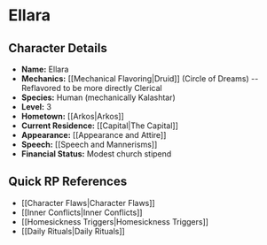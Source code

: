 # Ellara

## Character Details
- **Name:** Ellara
- **Mechanics:** [[Mechanical Flavoring|Druid]] (Circle of Dreams) -- Reflavored to be more directly Clerical
- **Species:**  Human (mechanically Kalashtar)
- **Level:** 3
- **Hometown:** [[Arkos|Arkos]]
- **Current Residence:** [[Capital|The Capital]]
- **Appearance:** [[Appearance and Attire]]
- **Speech:** [[Speech and Mannerisms]]
- **Financial Status:** Modest church stipend

## Quick RP References
- [[Character Flaws|Character Flaws]]
- [[Inner Conflicts|Inner Conflicts]]
- [[Homesickness Triggers|Homesickness Triggers]]
- [[Daily Rituals|Daily Rituals]]

